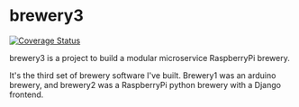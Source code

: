 # brewery3

[![Coverage Status](https://coveralls.io/repos/github/mkuchenbecker/brewery3/badge.svg?branch=master)](https://coveralls.io/github/mkuchenbecker/brewery3?branch=master)

brewery3 is a project to build a modular microservice RaspberryPi brewery.

It's the third set of brewery software I've built. Brewery1 was an arduino brewery,
and brewery2 was a RaspberryPi python brewery with a Django frontend.